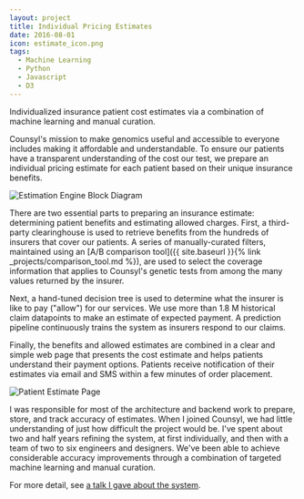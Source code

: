 ```yaml
---
layout: project
title: Individual Pricing Estimates
date: 2016-08-01
icon: estimate_icon.png
tags: 
  - Machine Learning
  - Python
  - Javascript
  - D3
---
```

Individualized insurance patient cost estimates via a combination of machine learning and manual curation.


<!--more-->

Counsyl's mission to make genomics useful and accessible to everyone includes making it affordable and understandable. To ensure our patients have a transparent understanding of the cost our test, we prepare an individual pricing estimate for each patient based on their unique insurance benefits.

![Estimation Engine Block Diagram](/images/projects/pricing_estimates/estimate_block_diagram.png)

There are two essential parts to preparing an insurance estimate: determining patient benefits and estimating allowed charges.  First, a third-party clearinghouse is used to retrieve benefits from the hundreds of insurers that cover our patients. A series of manually-curated filters, maintained using an [A/B comparison tool]({{ site.baseurl }}{% link _projects/comparison_tool.md %}), are used to select the coverage information that applies to Counsyl's genetic tests from among the many values returned by the insurer.

Next, a hand-tuned decision tree is used to determine what the insurer is like to pay ("allow") for our services. We use more than 1.8 M historical claim datapoints to make an estimate of expected payment.  A prediction pipeline continuously trains the system as insurers respond to our claims.

Finally, the benefits and allowed estimates are combined in a clear and simple web page that presents the cost estimate and helps patients understand their payment options.  Patients receive notification of their estimates via email and SMS within a few minutes of order placement.

![Patient Estimate Page](/images/projects/pricing_estimates/estimate_page.png)

I was responsible for most of the architecture and backend work to prepare, store, and track accuracy of estimates.  When I joined Counsyl, we had little understanding of just how difficult the project would be.  I've spent about two and half years refining the system, at first individually, and then with a team of two to six engineers and designers.  We've been able to achieve considerable accuracy improvements through a combination of targeted machine learning and manual curation.  

For more detail, see [a talk I gave about the system](/talks/20170727_estimates_pdx_python/).